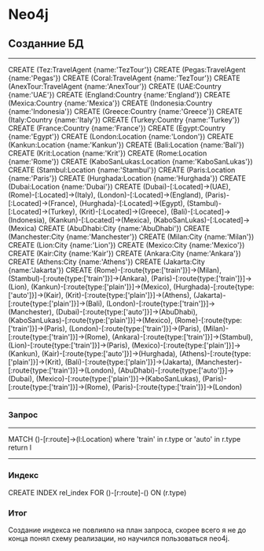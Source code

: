 # Neo4j
## Созданние БД

***
CREATE (Tez:TravelAgent {name:'TezTour'})
CREATE (Pegas:TravelAgent {name:'Pegas'})
CREATE (Coral:TravelAgent {name:'TezTour'})
CREATE (AnexTour:TravelAgent {name:'AnexTour'})
CREATE (UAE:Country {name:'UAE'})
CREATE (England:Country {name:'England'})
CREATE (Mexica:Country {name:'Mexica'})
CREATE (Indonesia:Country {name:'Indonesia'})
CREATE (Greece:Country {name:'Greece'})
CREATE (Italy:Country {name:'Italy'})
CREATE (Turkey:Country {name:'Turkey'})
CREATE (France:Country {name:'France'})
CREATE (Egypt:Country {name:'Egypt'})
CREATE (London:Location {name:'London'})
CREATE (Kankun:Location {name:'Kankun'})
CREATE (Bali:Location {name:'Bali'})
CREATE (Krit:Location {name:'Krit'})
CREATE (Rome:Location {name:'Rome'})
CREATE (KaboSanLukas:Location {name:'KaboSanLukas'})
CREATE (Stambul:Location {name:'Stambul'})
CREATE (Paris:Location {name:'Paris'})
CREATE (Hurghada:Location {name:'Hurghada'})
CREATE (Dubai:Location {name:'Dubai'})
CREATE (Dubai)-[:Located]->(UAE),
(Rome)-[:Located]->(Italy),
(London)-[:Located]->(England),
(Paris)-[:Located]->(France),
(Hurghada)-[:Located]->(Egypt),
(Stambul)-[:Located]->(Turkey),
(Krit)-[:Located]->(Greece),
(Bali)-[:Located]->(Indonesia),
(Kankun)-[:Located]->(Mexica),
(KaboSanLukas)-[:Located]->(Mexica)
CREATE (AbuDhabi:City {name:'AbuDhabi'})
CREATE (Manchester:City {name:'Manchester'})
CREATE (Milan:City {name:'Milan'})
CREATE (Lion:City {name:'Lion'})
CREATE (Mexico:City {name:'Mexico'})
CREATE (Kair:City {name:'Kair'})
CREATE (Ankara:City {name:'Ankara'})
CREATE (Athens:City {name:'Athens'})
CREATE (Jakarta:City {name:'Jakarta'})
CREATE
(Rome)-[:route{type:['train']}]->(Milan),
(Stambul)-[:route{type:['train']}]->(Ankara),
(Paris)-[:route{type:['train']}]->(Lion),
(Kankun)-[:route{type:['plain']}]->(Mexico),
(Hurghada)-[:route{type:['auto']}]->(Kair),
(Krit)-[:route{type:['plain']}]->(Athens),
(Jakarta)-[:route{type:['plain']}]->(Bali),
(London)-[:route{type:['train']}]->(Manchester),
(Dubai)-[:route{type:['auto']}]->(AbuDhabi),
(KaboSanLukas)-[:route{type:['plain']}]->(Mexico),
(Rome)-[:route{type:['train']}]->(Paris),
(London)-[:route{type:['train']}]->(Paris),
(Milan)-[:route{type:['train']}]->(Rome),
(Ankara)-[:route{type:['train']}]->(Stambul),
(Lion)-[:route{type:['train']}]->(Paris),
(Mexico)-[:route{type:['plain']}]->(Kankun),
(Kair)-[:route{type:['auto']}]->(Hurghada),
(Athens)-[:route{type:['plain']}]->(Krit),
(Bali)-[:route{type:['plain']}]->(Jakarta),
(Manchester)-[:route{type:['train']}]->(London),
(AbuDhabi)-[:route{type:['auto']}]->(Dubai),
(Mexico)-[:route{type:['plain']}]->(KaboSanLukas),
(Paris)-[:route{type:['train']}]->(Rome),
(Paris)-[:route{type:['train']}]->(London)
***

### Запрос

***
MATCH ()-[r:route]->(l:Location)
where 'train' in r.type or 'auto' in r.type
return l
***

### Индекс
CREATE INDEX rel_index FOR ()-[r:route]-() ON (r.type)

### Итог
Создание индекса не повлияло на план запроса, скорее всего я не до конца понял схему реализации, но научился пользоваться neo4j.
